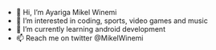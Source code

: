 - 👋 Hi, I’m Ayariga Mikel Winemi
- 👀 I’m interested in coding, sports, video games and music
- 🌱 I’m currently learning android development
- 📫 Reach me on twitter @MikelWinemi

<!---
MikelWinemi/MikelWinemi is a ✨ special ✨ repository because its `README.md` (this file) appears on your GitHub profile.
You can click the Preview link to take a look at your changes.
--->
